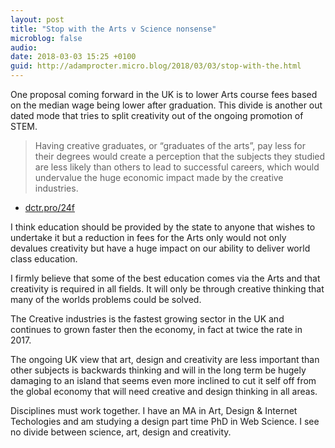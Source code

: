```yaml
---
layout: post
title: "Stop with the Arts v Science nonsense"
microblog: false
audio: 
date: 2018-03-03 15:25 +0100
guid: http://adamprocter.micro.blog/2018/03/03/stop-with-the.html
---
```

One proposal coming forward in the UK is to lower Arts course fees based on the median wage being lower after graduation. This divide is another out dated mode that tries to split creativity out of the ongoing promotion of STEM. 

> Having creative graduates, or “graduates of the arts”, pay less for their degrees would create a perception that the subjects they studied are less likely than others to lead to successful careers, which would undervalue the huge economic impact made by the creative industries.

- [dctr.pro/24f](http://dctr.pro/24f)

I think education should be provided by the state to anyone that wishes to undertake it but a reduction in fees for the Arts only would not only devalues creativity but have a huge impact on our ability to deliver world class education. 

I firmly believe that some of the best education comes via the Arts and that creativity is required in all fields. It will only be through creative thinking that many of the worlds problems could be solved. 

The Creative industries is the fastest growing sector in the UK and continues to grown faster then the economy, in fact at twice the rate in 2017. 

The ongoing UK view that art, design and creativity are less important than other subjects is backwards thinking and will in the long term be hugely damaging to an island that seems even more inclined to cut it self off from the global economy that will need creative and design thinking in all areas. 

Disciplines must work together. I have an MA in Art, Design & Internet Techologies and am studying a design part time PhD in Web Science.  I see no divide between science, art, design and creativity. 
